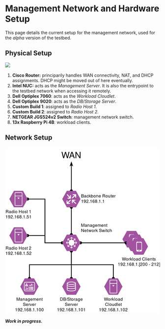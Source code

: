 # Management Network and Hardware Setup

This page details the current setup for the management network, used for the *alpha* version of the testbed.

## Physical Setup

![](../../assets/AlphaHardwareSetup_Annotated.png)

1. **Cisco Router:** principarily handles WAN connectivity, NAT, and DHCP assignments.
    DHCP might be moved out of here eventually.
2. **Intel NUC:** acts as the *Management Server*.
    It is also the entrypoint to the testbed network when accessing it remotely.
3. **Dell Optiplex 7060**: acts as the *Workload Cloudlet*.
4. **Dell Optiplex 9020**: acts as the *DB/Storage Server*.
5. **Custom Build 1**: assigned to *Radio Host 1*.
6. **Custom Build 2**: assigned to *Radio Host 2*.
7. **NETGEAR JGS524v2 Switch**: management network switch.
8. **13x Raspberry Pi 4B**: workload clients.

## Network Setup

![](../../assets/WorkloadNetworkAlpha.png)

***Work in progress.***
